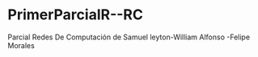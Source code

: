 # PrimerParcialR--RC
Parcial Redes De Computación de Samuel leyton-William Alfonso -Felipe Morales 
